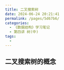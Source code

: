 ```yaml
---
title: 二叉搜索树
date: 2024-06-24 20:21:41
permalink: /pages/5d67b6/
categories:
  - 《数据结构》学习笔记
  - 第四讲 树(中)
tags:
  - 
---
```


## 二叉搜索树的概念